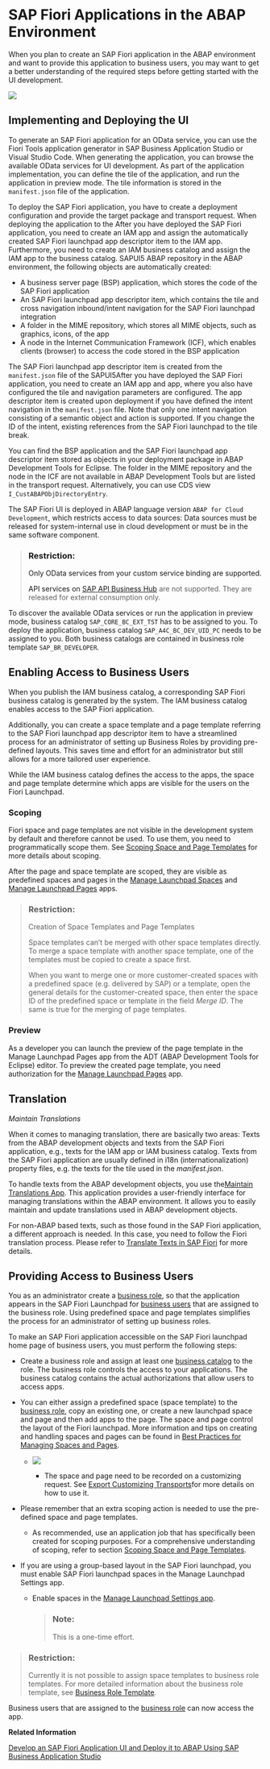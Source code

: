 <!-- loio1d9deef79d7d4936850b2d6343206ec8 -->

# SAP Fiori Applications in the ABAP Environment

When you plan to create an SAP Fiori application in the ABAP environment and want to provide this application to business users, you may want to get a better understanding of the required steps before getting started with the UI development.

![](images/SAPUI5_ABAP_Repository_213fe8c.png)



<a name="loio1d9deef79d7d4936850b2d6343206ec8__section_o4c_g1n_ktb"/>

## Implementing and Deploying the UI

To generate an SAP Fiori application for an OData service, you can use the Fiori Tools application generator in SAP Business Application Studio or Visual Studio Code. When generating the application, you can browse the available OData services for UI development. As part of the application implementation, you can define the tile of the application, and run the application in preview mode. The tile information is stored in the `manifest.json` file of the application.

To deploy the SAP Fiori application, you have to create a deployment configuration and provide the target package and transport request. When deploying the application to the After you have deployed the SAP Fiori application, you need to create an IAM app and assign the automatically created SAP Fiori launchpad app descriptor item to the IAM app. Furthermore, you need to create an IAM business catalog and assign the IAM app to the business catalog. SAPUI5 ABAP repository in the ABAP environment, the following objects are automatically created:

-   A business server page \(BSP\) application, which stores the code of the SAP Fiori application
-   An SAP Fiori launchpad app descriptor item, which contains the tile and cross navigation inbound/intent navigation for the SAP Fiori launchpad integration
-   A folder in the MIME repository, which stores all MIME objects, such as graphics, icons, of the app
-   A node in the Internet Communication Framework \(ICF\), which enables clients \(browser\) to access the code stored in the BSP application

The SAP Fiori launchpad app descriptor item is created from the `manifest.json` file of the SAPUI5After you have deployed the SAP Fiori application, you need to create an IAM app and app, where you also have configured the tile and navigation parameters are configured. The app descriptor item is created upon deployment if you have defined the intent navigation in the `manifest.json` file. Note that only one intent navigation consisting of a semantic object and action is supported. If you change the ID of the intent, existing references from the SAP Fiori launchpad to the tile break.

You can find the BSP application and the SAP Fiori launchpad app descriptor item stored as objects in your deployment package in ABAP Development Tools for Eclipse. The folder in the MIME repository and the node in the ICF are not available in ABAP Development Tools but are listed in the transport request. Alternatively, you can use CDS view `I_CustABAPObjDirectoryEntry`.

The SAP Fiori UI is deployed in ABAP language version `ABAP for Cloud Development`, which restricts access to data sources: Data sources must be released for system-internal use in cloud development or must be in the same software component.

> ### Restriction:  
> Only OData services from your custom service binding are supported.
> 
> API services on [SAP API Business Hub](http://api.sap.com) are not supported. They are released for external consumption only.

To discover the available OData services or run the application in preview mode, business catalog `SAP_CORE_BC_EXT_TST` has to be assigned to you. To deploy the application, business catalog `SAP_A4C_BC_DEV_UID_PC` needs to be assigned to you. Both business catalogs are contained in business role template `SAP_BR_DEVELOPER`.



<a name="loio1d9deef79d7d4936850b2d6343206ec8__section_izl_sfn_ktb"/>

## Enabling Access to Business Users

When you publish the IAM business catalog, a corresponding SAP Fiori business catalog is generated by the system. The IAM business catalog enables access to the SAP Fiori application.

Additionally, you can create a space template and a page template referring to the SAP Fiori launchpad app descriptor item to have a streamlined process for an administrator of setting up Business Roles by providing pre-defined layouts. This saves time and effort for an administrator but still allows for a more tailored user experience.

While the IAM business catalog defines the access to the apps, the space and page template determine which apps are visible for the users on the Fiori Launchpad.



### Scoping

Fiori space and page templates are not visible in the development system by default and therefore cannot be used. To use them, you need to programmatically scope them. See [Scoping Space and Page Templates](scoping-space-and-page-templates-74d5b1a.md) for more details about scoping.

After the page and space template are scoped, they are visible as predefined spaces and pages in the [Manage Launchpad Spaces](https://help.sap.com/docs/btp/user-interface-configurations/manage-launchpad-spaces?version=Cloud) and [Manage Launchpad Pages](https://help.sap.com/docs/btp/user-interface-configurations/manage-launchpad-pages?version=Cloud) apps.

> ### Restriction:  
> Creation of Space Templates and Page Templates
> 
> Space templates can’t be merged with other space templates directly. To merge a space template with another space template, one of the templates must be copied to create a space first.
> 
> When you want to merge one or more customer-created spaces with a predefined space \(e.g. delivered by SAP\) or a template, open the general details for the customer-created space, then enter the space ID of the predefined space or template in the field *Merge ID*. The same is true for the merging of page templates.



### Preview

As a developer you can launch the preview of the page template in the Manage Launchpad Pages app from the ADT \(ABAP Development Tools for Eclipse\) editor. To preview the created page template, you need authorization for the [Manage Launchpad Pages](https://help.sap.com/docs/btp/user-interface-configurations/manage-launchpad-pages?version=Cloud) app.



<a name="loio1d9deef79d7d4936850b2d6343206ec8__section_nkd_gfd_bbc"/>

## Translation

*Maintain Translations*

When it comes to managing translation, there are basically two areas: Texts from the ABAP development objects and texts from the SAP Fiori application, e.g., texts for the IAM app or IAM business catalog. Texts from the SAP Fiori application are usually defined in i18n \(internationalization\) property files, e.g. the texts for the tile used in the *manifest.json*.

To handle texts from the ABAP development objects, you use the[Maintain Translations App](https://help.sap.com/docs/btp/sap-business-technology-platform/maintain-translations?version=Cloud). This application provides a user-friendly interface for managing translations within the ABAP environment. It allows you to easily maintain and update translations used in ABAP development objects.

For non-ABAP based texts, such as those found in the SAP Fiori application, a different approach is needed. In this case, you need to follow the Fiori translation process. Please refer to [Translate Texts in SAP Fiori](https://help.sap.com/docs/SAP_FIORI_OVERVIEW/a1482918da994432859015bf1a083d9b/1a165cd7eb15425ab2a62b86625c3ef2.html) for more details.



<a name="loio1d9deef79d7d4936850b2d6343206ec8__section_qn2_2gd_bbc"/>

## Providing Access to Business Users

You as an administrator create a [business role](https://help.sap.com/docs/btp/sap-business-technology-platform/maintain-business-roles-new-preview?version=Cloud), so that the application appears in the SAP Fiori Launchpad for [business users](https://help.sap.com/docs/btp/sap-business-technology-platform/maintain-business-users?version=Cloud) that are assigned to the business role. Using predefined space and page templates simplifies the process for an administrator of setting up business roles.

To make an SAP Fiori application accessible on the SAP Fiori launchpad home page of business users, you must perform the following steps:

-   Create a business role and assign at least one [business catalog](https://help.sap.com/docs/btp/sap-business-technology-platform/iam-business-catalogs?version=Cloud) to the role. The business role controls the access to your applications. The business catalog contains the actual authorizations that allow users to access apps.

-   You can either assign a predefined space \(space template\) to the [business role](https://help.sap.com/docs/btp/sap-business-technology-platform/maintain-business-roles-new-preview?version=Cloud), copy an existing one, or create a new launchpad space and page and then add apps to the page. The space and page control the layout of the Fiori launchpad. More information and tips on creating and handling spaces and pages can be found in [Best Practices for Managing Spaces and Pages](https://help.sap.com/docs/btp/user-interface-configurations/best-practices-for-managing-spaces-and-pages?version=Cloud).

    -   ![](images/businessrole_1192b2a.png)

        -   The space and page need to be recorded on a customizing request. See [Export Customizing Transports](https://help.sap.com/docs/btp/sap-business-technology-platform/export-customizing-transports?version=Cloud)for more details on how to use it.



-   Please remember that an extra scoping action is needed to use the pre-defined space and page templates.

    -   As recommended, use an application job that has specifically been created for scoping purposes. For a comprehensive understanding of scoping, refer to section [Scoping Space and Page Templates](https://help.sap.com/docs/btp/sap-business-technology-platform/scoping-space-and-page-templates?version=Cloud).


-   If you are using a group-based layout in the SAP Fiori launchpad, you must enable SAP Fiori launchpad spaces in the Manage Launchpad Settings app.

    -   Enable spaces in the [Manage Launchpad Settings app](https://help.sap.com/docs/btp/user-interface-configurations/manage-launchpad-settings?version=Cloud).

        > ### Note:  
        > This is a one-time effort.



> ### Restriction:  
> Currently it is not possible to assign space templates to business role templates. For more detailed information about the business role template, see [Business Role Template](https://help.sap.com/docs/sap-btp-abap-environment/abap-environment/business-role-templates?q=Role%20Templates&version=Cloud).

Business users that are assigned to the [business role](https://help.sap.com/docs/sap-btp-abap-environment/abap-environment/business-role-templates?q=Role%20Templates&version=Cloud) can now access the app.

**Related Information**  


[Develop an SAP Fiori Application UI and Deploy it to ABAP Using SAP Business Application Studio](develop-an-sap-fiori-application-ui-and-deploy-it-to-abap-using-sap-business-application-eaaeba4.md "Get an overview about how to create and deploy an SAP Fiori application to ABAP using SAP Business Application Studio.")

